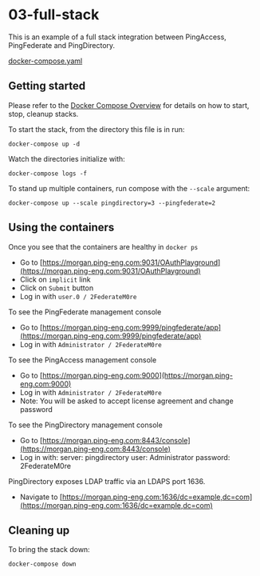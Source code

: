 # 03-full-stack

This is an example of a full stack integration between PingAccess, PingFederate and PingDirectory.

[docker-compose.yaml](https://raw.githubusercontent.com/pingidentity/pingidentity-devops-getting-started/master/11-docker-compose/03-full-stack/docker-compose.yaml)

## Getting started

Please refer to the [Docker Compose Overview](./) for details on how to start, stop, cleanup stacks.

To start the stack, from the directory this file is in run:

`docker-compose up -d`

Watch the directories initialize with:

`docker-compose logs -f`

To stand up multiple containers, run compose with the `--scale` argument:

`docker-compose up --scale pingdirectory=3 --pingfederate=2`

## Using the containers

Once you see that the containers are healthy in `docker ps`

* Go to [https://morgan.ping-eng.com:9031/OAuthPlayground](https://morgan.ping-eng.com:9031/OAuthPlayground)
* Click on `implicit` link
* Click on `Submit` button
* Log in with `user.0 / 2FederateM0re`

To see the PingFederate management console

* Go to [https://morgan.ping-eng.com:9999/pingfederate/app](https://morgan.ping-eng.com:9999/pingfederate/app)
* Log in with `Administrator / 2FederateM0re`

To see the PingAccess management console

* Go to [https://morgan.ping-eng.com:9000](https://morgan.ping-eng.com:9000)
* Log in with `Administrator / 2FederateM0re`
* Note: You will be asked to accept license agreement and change password

To see the PingDirectory management console

* Go to [https://morgan.ping-eng.com:8443/console](https://morgan.ping-eng.com:8443/console)
* Log in with:
 server: pingdirectory 
 user: Administrator 
 password: 2FederateM0re

PingDirectory exposes LDAP traffic via an LDAPS port 1636.

* Navigate to [https://morgan.ping-eng.com:1636/dc=example,dc=com](https://morgan.ping-eng.com:1636/dc=example,dc=com)

## Cleaning up

To bring the stack down:

`docker-compose down`

